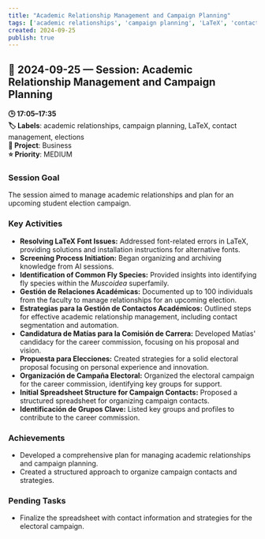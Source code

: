 ```yaml
---
title: "Academic Relationship Management and Campaign Planning"
tags: ['academic relationships', 'campaign planning', 'LaTeX', 'contact management', 'elections']
created: 2024-09-25
publish: true
---
```


## 📅 2024-09-25 — Session: Academic Relationship Management and Campaign Planning

**🕒 17:05–17:35**  
**🏷️ Labels**: academic relationships, campaign planning, LaTeX, contact management, elections  
**📂 Project**: Business  
**⭐ Priority**: MEDIUM  


### Session Goal
The session aimed to manage academic relationships and plan for an upcoming student election campaign.

### Key Activities
- **Resolving LaTeX Font Issues:** Addressed font-related errors in LaTeX, providing solutions and installation instructions for alternative fonts.
- **Screening Process Initiation:** Began organizing and archiving knowledge from AI sessions.
- **Identification of Common Fly Species:** Provided insights into identifying fly species within the *Muscoidea* superfamily.
- **Gestión de Relaciones Académicas:** Documented up to 100 individuals from the faculty to manage relationships for an upcoming election.
- **Estrategias para la Gestión de Contactos Académicos:** Outlined steps for effective academic relationship management, including contact segmentation and automation.
- **Candidatura de Matías para la Comisión de Carrera:** Developed Matías' candidacy for the career commission, focusing on his proposal and vision.
- **Propuesta para Elecciones:** Created strategies for a solid electoral proposal focusing on personal experience and innovation.
- **Organización de Campaña Electoral:** Organized the electoral campaign for the career commission, identifying key groups for support.
- **Initial Spreadsheet Structure for Campaign Contacts:** Proposed a structured spreadsheet for organizing campaign contacts.
- **Identificación de Grupos Clave:** Listed key groups and profiles to contribute to the career commission.

### Achievements
- Developed a comprehensive plan for managing academic relationships and campaign planning.
- Created a structured approach to organize campaign contacts and strategies.

### Pending Tasks
- Finalize the spreadsheet with contact information and strategies for the electoral campaign.
